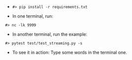 


- ```#> pip install -r requirements.txt```


- In one terminal, run:
```
#> nc -lk 9999
```

- In another terminal, run the example:

```#> pytest test/test_streaming.py -s```

- To see it in action:
Type some words in the terminal one.

